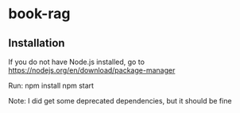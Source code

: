 # book-rag
## Installation
If you do not have Node.js installed, go to https://nodejs.org/en/download/package-manager

Run: 
    npm install
    npm start

Note: I did get some deprecated dependencies, but it should be fine